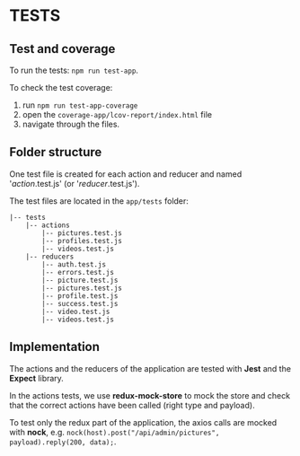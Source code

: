 TESTS
=====

Test and coverage
-----------------

To run the tests: `npm run test-app`.

To check the test coverage:
  1. run `npm run test-app-coverage`
  2. open the `coverage-app/lcov-report/index.html` file
  3. navigate through the files.


Folder structure
----------------

One test file is created for each action and reducer and named '_action_.test.js' (or '_reducer_.test.js').

The test files are located in the `app/tests` folder:
```
|-- tests
    |-- actions
        |-- pictures.test.js
        |-- profiles.test.js
        |-- videos.test.js
    |-- reducers
        |-- auth.test.js
        |-- errors.test.js
        |-- picture.test.js
        |-- pictures.test.js
        |-- profile.test.js
        |-- success.test.js
        |-- video.test.js
        |-- videos.test.js
```


Implementation
--------------

The actions and the reducers of the application are tested with **Jest** and the **Expect** library.

In the actions tests, we use **redux-mock-store** to mock the store and check that the correct actions have been called (right type and payload).

To test only the redux part of the application, the axios calls are mocked with **nock**, e.g. `nock(host).post("/api/admin/pictures", payload).reply(200, data);`.
